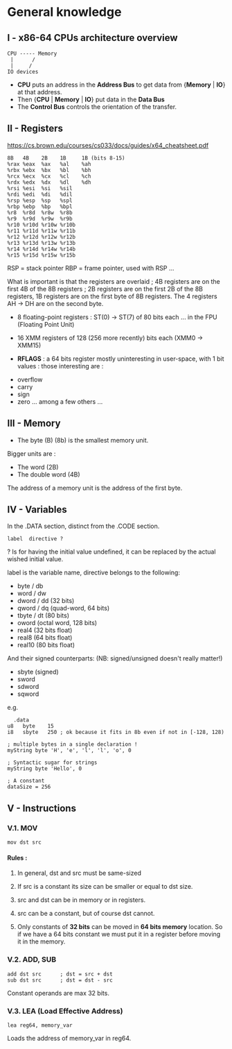 # General knowledge 

## I - x86-64 CPUs architecture overview

```
CPU ----- Memory
 |      / 
 |     /    
IO devices
```

- **CPU** puts an address in the **Address Bus** to get data from {**Memory** | **IO**} at that address. 
- Then {**CPU** | **Memory** | **IO**} put data in the **Data Bus**
- The **Control Bus** controls the orientation of the transfer.

## II - Registers 

https://cs.brown.edu/courses/cs033/docs/guides/x64_cheatsheet.pdf

```
8B   4B    2B    1B     1B (bits 8-15)
%rax %eax  %ax   %al    %ah
%rbx %ebx  %bx   %bl    %bh
%rcx %ecx  %cx   %cl    %ch
%rdx %edx  %dx   %dl    %dh
%rsi %esi  %si   %sil 
%rdi %edi  %di   %dil 
%rsp %esp  %sp   %spl
%rbp %ebp  %bp   %bpl 
%r8  %r8d  %r8w  %r8b 
%r9  %r9d  %r9w  %r9b 
%r10 %r10d %r10w %r10b 
%r11 %r11d %r11w %r11b 
%r12 %r12d %r12w %r12b 
%r13 %r13d %r13w %r13b 
%r14 %r14d %r14w %r14b 
%r15 %r15d %r15w %r15b
```

RSP = stack pointer 
RBP = frame pointer, used with RSP ...

What is important is that the registers are overlaid ; 4B registers are on the first 
4B of the 8B registers ; 2B registers are on the first 2B of the 8B registers, 1B registers 
are on the first byte of 8B registers. The 4 registers AH -> DH are on the second byte.

+ 8 floating-point registers : ST(0) -> ST(7) of 80 bits each 
... in the FPU (Floating Point Unit)

+ 16 XMM registers of 128 (256 more recently) bits each (XMM0 -> XMM15)

+ **RFLAGS** : a 64 bits register mostly uninteresting in user-space, 
with 1 bit values : those interesting are :

- overflow
- carry 
- sign 
- zero 
... among a few others ... 

## III - Memory

- The byte (B) (8b) is the smallest memory unit. 

Bigger units are : 
- The word (2B) 
- The double word (4B)

The address of a memory unit is the address of the first byte.

## IV - Variables

In the .DATA section, distinct from the .CODE section.

```
label  directive ?
```

? Is for having the initial value undefined, 
it can be replaced by the actual wished initial value. 

label is the variable name, directive belongs to the following:
 
- byte / db
- word / dw
- dword / dd (32 bits)
- qword / dq (quad-word, 64 bits)
- tbyte / dt (80 bits)
- oword (octal word, 128 bits)
- real4 (32 bits float)
- real8 (64 bits float)
- real10 (80 bits float)

And their signed counterparts: (NB: signed/unsigned doesn't really matter!)

- sbyte (signed)
- sword
- sdword
- sqword

e.g. 

```
  .data
u8   byte    15
i8   sbyte   250 ; ok because it fits in 8b even if not in [-128, 128)

; multiple bytes in a single declaration !
myString byte 'H', 'e', 'l', 'l', 'o', 0    

; Syntactic sugar for strings          
myString byte 'Hello', 0

; A constant 
dataSize = 256
```

## V - Instructions 

### V.1. MOV 

```
mov dst src
```

#### Rules : 

1) In general, dst and src must be same-sized

2) If src is a constant its size can be smaller or equal to dst size. 

3) src and dst can be in memory or in registers. 

4) src can be a constant, but of course dst cannot.

5) Only constants of **32 bits** can be moved in **64 bits memory** location.
So if we have a 64 bits constant we must put it in a register before moving it in the memory.

### V.2. ADD, SUB 

```
add dst src      ; dst = src + dst 
sub dst src      ; dst = dst - src 
```

Constant operands are max 32 bits.

### V.3. LEA (Load Effective Address)

```
lea reg64, memory_var
```

Loads the address of memory_var in reg64.


